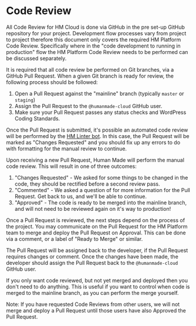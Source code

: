 # Code Review

All Code Review for HM Cloud is done via GitHub in the pre set-up GitHub repository for your project. Development flow processes vary from project to project therefore this document only covers the required HM Platform Code Review. Specifically where in the "code development to running in production" flow the HM Platform Code Review needs to be performed can be discussed separately.

It is required that all code review be performed on Git branches, via a GitHub Pull Request. When a given Git branch is ready for review, the following process should be followed:

1. Open a Pull Request against the "mainline" branch (typically `master` or `staging`)
1. Assign the Pull Request to the `@humanmade-cloud` GitHub user.
1. Make sure your Pull Request passes any status checks and WordPress Coding Standards.

Once the Pull Request is submitted, it's possible an automated code review will be performed by the [HM Linter bot](https://github.com/apps/hm-linter). In this case, the Pull Request will be marked as "Changes Requested" and you should fix up any errors to do with formatting for the manual review to continue.

Upon receiving a new Pull Request, Human Made will perform the manual code review. This will result in one of three outcomes:

1. "Changes Requested" - We asked for some things to be changed in the code, they should be rectified before a second review pass.
1. "Commented" - We asked a question of for more information for the Pull Request. Get back to us, and we'll be able to continue.
1. "Approved" - The code is ready to be merged into the mainline branch, and will not need to be reviewed again on it's way to production!

Once a Pull Request is reviewed, the next steps depend on the process of the project. You may communicate on the Pull Request for the HM Platform team to merge and deploy the Pull Request on Approval. This can be done via a comment, or a label of "Ready to Merge" or similar.

The Pull Request will be assigned back to the developer, if the Pull Request requires changes or comment. Once the changes have been made, the developer should assign the Pull Request back to the `@humanmade-cloud` GitHub user.

If you only want code reviewed, but not yet merged and deployed then you don't need to do anything. This is useful if you want to control when code is merged to the mainline branch, as you can perform the merge yourself.

Note: If you have requested Code Reviews from other users, we will not merge and deploy a Pull Request until those users have also Approved the Pull Request.
